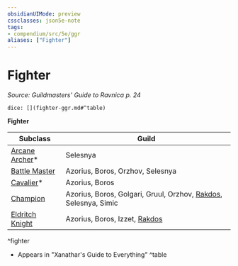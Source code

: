 ```yaml
---
obsidianUIMode: preview
cssclasses: json5e-note
tags:
- compendium/src/5e/ggr
aliases: ["Fighter"]
---
```

# Fighter
*Source: Guildmasters' Guide to Ravnica p. 24* 

`dice: [](fighter-ggr.md#^table)`

**Fighter**

| Subclass | Guild |
|----------|-------|
| [Arcane Archer](/3-Mechanics/CLI/classes/fighter-arcane-archer-xge.md)* | Selesnya |
| [Battle Master](/3-Mechanics/CLI/classes/fighter-battle-master.md) | Azorius, Boros, Orzhov, Selesnya |
| [Cavalier](/3-Mechanics/CLI/classes/fighter-cavalier-xge.md)* | Azorius, Boros |
| [Champion](/3-Mechanics/CLI/classes/fighter-champion.md) | Azorius, Boros, Golgari, Gruul, Orzhov, [Rakdos](/3-Mechanics/CLI/bestiary/npc/rakdos-ggr.md), Selesnya, Simic |
| [Eldritch Knight](/3-Mechanics/CLI/classes/fighter-eldritch-knight.md) | Azorius, Boros, Izzet, [Rakdos](/3-Mechanics/CLI/bestiary/npc/rakdos-ggr.md) |
^fighter

* Appears in "Xanathar's Guide to Everything"
^table
